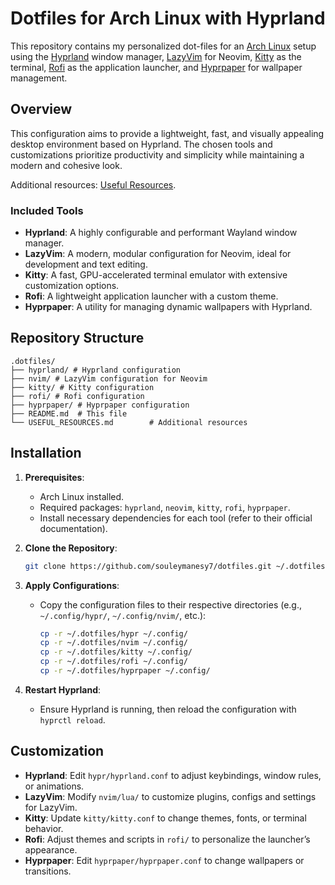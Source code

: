 # Dotfiles for Arch Linux with Hyprland

This repository contains my personalized dot-files for an [Arch Linux](https://wiki.archlinux.org) setup using the
[Hyprland](https://hyprland.org) window manager, [LazyVim](https://www.lazyvim.org) for Neovim, [Kitty](https://sw.kovidgoyal.net/kitty/) as the terminal, [Rofi](https://github.com/davatorium/rofi) as the application launcher, and [Hyprpaper](https://github.com/hyprwm/hyprpaper) for wallpaper management.

## Overview

This configuration aims to provide a lightweight, fast, and visually appealing desktop environment based on Hyprland. The chosen tools and customizations prioritize productivity and simplicity while maintaining a modern and cohesive look.

Additional resources: [Useful Resources](USEFUL_RESOURCES.md).

### Included Tools

- **Hyprland**: A highly configurable and performant Wayland window manager.
- **LazyVim**: A modern, modular configuration for Neovim, ideal for development and text editing.
- **Kitty**: A fast, GPU-accelerated terminal emulator with extensive customization options.
- **Rofi**: A lightweight application launcher with a custom theme.
- **Hyprpaper**: A utility for managing dynamic wallpapers with Hyprland.

## Repository Structure

```
.dotfiles/
├── hyprland/ # Hyprland configuration
├── nvim/ # LazyVim configuration for Neovim
├── kitty/ # Kitty configuration
├── rofi/ # Rofi configuration
├── hyprpaper/ # Hyprpaper configuration
├── README.md  # This file
└── USEFUL_RESOURCES.md        # Additional resources
```

## Installation

1. **Prerequisites**:
   - Arch Linux installed.
   - Required packages: `hyprland`, `neovim`, `kitty`, `rofi`, `hyprpaper`.
   - Install necessary dependencies for each tool (refer to their official documentation).

2. **Clone the Repository**:

   ```bash
   git clone https://github.com/souleymanesy7/dotfiles.git ~/.dotfiles
   ```

3. **Apply Configurations**:
   - Copy the configuration files to their respective directories (e.g., `~/.config/hypr/`, `~/.config/nvim/`, etc.):

     ```bash
     cp -r ~/.dotfiles/hypr ~/.config/
     cp -r ~/.dotfiles/nvim ~/.config/
     cp -r ~/.dotfiles/kitty ~/.config/
     cp -r ~/.dotfiles/rofi ~/.config/
     cp -r ~/.dotfiles/hyprpaper ~/.config/
     ```

4. **Restart Hyprland**:
   - Ensure Hyprland is running, then reload the configuration with `hyprctl reload`.

## Customization

- **Hyprland**: Edit `hypr/hyprland.conf` to adjust keybindings, window rules, or animations.
- **LazyVim**: Modify `nvim/lua/` to customize plugins, configs and settings for LazyVim.
- **Kitty**: Update `kitty/kitty.conf` to change themes, fonts, or terminal behavior.
- **Rofi**: Adjust themes and scripts in `rofi/` to personalize the launcher’s appearance.
- **Hyprpaper**: Edit `hyprpaper/hyprpaper.conf` to change wallpapers or transitions.
